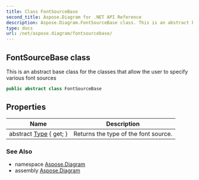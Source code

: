 ```yaml
---
title: Class FontSourceBase
second_title: Aspose.Diagram for .NET API Reference
description: Aspose.Diagram.FontSourceBase class. This is an abstract base class for the classes that allow the user to specify various font sources
type: docs
url: /net/aspose.diagram/fontsourcebase/
---
```

## FontSourceBase class

This is an abstract base class for the classes that allow the user to specify various font sources

```csharp
public abstract class FontSourceBase
```

## Properties

| Name | Description |
| --- | --- |
| abstract [Type](../../aspose.diagram/fontsourcebase/type/) { get; } | Returns the type of the font source. |

### See Also

* namespace [Aspose.Diagram](../../aspose.diagram/)
* assembly [Aspose.Diagram](../../)


